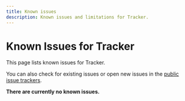 ```yaml
---
title: Known issues
description: Known issues and limitations for Tracker.
---
```


# Known Issues for Tracker

This page lists known issues for Tracker.

You can also check for existing issues or open new issues in the [public issue trackers](https://github.com/animeshon/issue-tracker).

**There are currently no known issues.**
